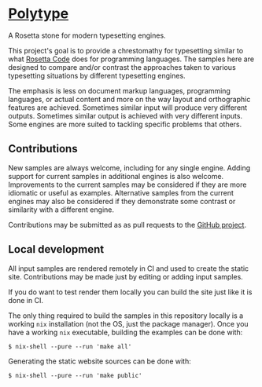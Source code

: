# [Polytype](https://alerque.github.io/polytype)

A Rosetta stone for modern typesetting engines.


This project's goal is to provide a chrestomathy for typesetting similar to what [Rosetta Code][rosettacode] does for programming languages.
The samples here are designed to compare and/or contrast the approaches taken to various typesetting situations by different typesetting engines.
 
The emphasis is less on document markup languages, programming languages, or actual content and more on the way layout and orthographic features are achieved.
Sometimes similar input will produce very different outputs.
Sometimes similar output is achieved with very different inputs.
Some engines are more suited to tackling specific problems that others.

## Contributions

New samples are always welcome, including for any single engine.
Adding support for current samples in additional engines is also welcome.
Improvements to the current samples may be considered if they are more idiomatic or useful as examples.
Alternative samples from the current engines may also be considered if they demonstrate some contrast or similarity with a different engine.

Contributions may be submitted as as pull requests to the [GitHub project][gh].

## Local development

All input samples are rendered remotely in CI and used to create the static site.
Contributions may be made just by editing or adding input samples.

If you do want to test render them locally you can build the site just like it is done in CI.

The only thing required to build the samples in this repository locally is a working `nix` installation (not the OS, just the package manager).
Once you have a working `nix` executable, building the examples can be done with:

```console
$ nix-shell --pure --run 'make all'
```

Generating the static website sources can be done with:

```console
$ nix-shell --pure --run 'make public'
```

  [gh]: https://github.com/alerque/polytype
  [rosettacode]: https://rosettacode.org/wiki/Rosetta_Code
